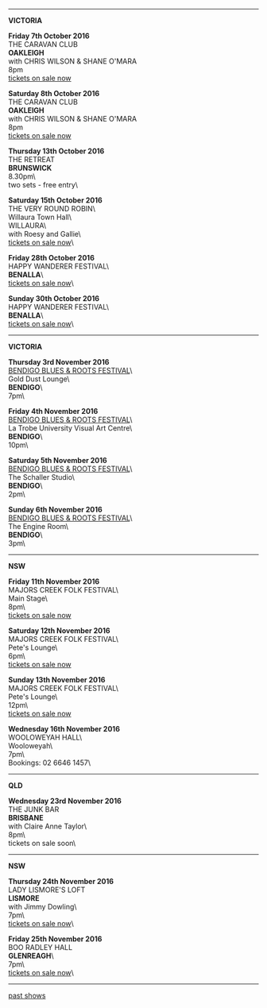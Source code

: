 * * * * *

**VICTORIA**  

**Friday 7th October 2016**\
THE CARAVAN CLUB\
**OAKLEIGH**\
with CHRIS WILSON & SHANE O'MARA\
8pm\
[tickets on sale now](http://www.caravanmusic.com.au/gigs/chris-wilson-shane-omara-4/)

**Saturday 8th October 2016**\
THE CARAVAN CLUB\
**OAKLEIGH**\
with CHRIS WILSON & SHANE O'MARA\
8pm\
[tickets on sale now](http://www.caravanmusic.com.au/gigs/chris-wilson-shane-omara-4/)  

**Thursday 13th October 2016**\
THE RETREAT\
**BRUNSWICK**\
8.30pm\  
two sets - free entry\  

**Saturday 15th October 2016**\
THE VERY ROUND ROBIN\    
Willaura Town Hall\    
WILLAURA\         
with Roesy and Gallie\    
[tickets on sale now](https://www.trybooking.com/Booking/BookingEventSummary.aspx?eid=225375)\  

**Friday 28th October 2016**\
HAPPY WANDERER FESTIVAL\    
**BENALLA**\    
[tickets on sale now](http://www.happywandererfestival.com/tickets-1/)\  

**Sunday 30th October 2016**\
HAPPY WANDERER FESTIVAL\    
**BENALLA**\    
[tickets on sale now](http://www.happywandererfestival.com/tickets-1/)\    

* * * * *

**VICTORIA**   

**Thursday 3rd November 2016**\
[BENDIGO BLUES & ROOTS FESTIVAL](http://www.bendigobluesandroots.com.au)\    
Gold Dust Lounge\  
**BENDIGO**\  
7pm\  

**Friday 4th November 2016**\
[BENDIGO BLUES & ROOTS FESTIVAL](http://www.bendigobluesandroots.com.au)\    
La Trobe University Visual Art Centre\  
**BENDIGO**\  
10pm\  

**Saturday 5th November 2016**\
[BENDIGO BLUES & ROOTS FESTIVAL](http://www.bendigobluesandroots.com.au)\    
The Schaller Studio\  
**BENDIGO**\  
2pm\  

**Sunday 6th November 2016**\
[BENDIGO BLUES & ROOTS FESTIVAL](http://www.bendigobluesandroots.com.au)\    
The Engine Room\  
**BENDIGO**\  
3pm\  

* * * * *

**NSW**  

**Friday 11th November 2016**\
MAJORS CREEK FOLK FESTIVAL\      
Main Stage\    
8pm\  
[tickets on sale now](http://majorscreekfestival.org/performers/)  

**Saturday 12th November 2016**\
MAJORS CREEK FOLK FESTIVAL\      
Pete's Lounge\    
6pm\  
[tickets on sale now](http://majorscreekfestival.org/performers/)  

**Sunday 13th November 2016**\
MAJORS CREEK FOLK FESTIVAL\      
Pete's Lounge\  
12pm\  
[tickets on sale now](http://majorscreekfestival.org/performers/)  
   
**Wednesday 16th November 2016**\
WOOLOWEYAH HALL\        
Wooloweyah\  
7pm\   
Bookings: 02 6646 1457\   

* * * * *

**QLD**  
  
**Wednesday 23rd November 2016**\
THE JUNK BAR\
**BRISBANE**\
with Claire Anne Taylor\  
8pm\  
tickets on sale soon\  

* * * * *

**NSW**  
  
**Thursday 24th November 2016**\
LADY LISMORE'S LOFT\
**LISMORE**\
with Jimmy Dowling\  
7pm\  
[tickets on sale now](http://www.trybooking/com/NJOJ )\  

**Friday 25th November 2016**\
BOO RADLEY HALL\
**GLENREAGH**\  
7pm\  
[tickets on sale now](http://www.trybooking/com/NHJV)\  

* * * * *


[past shows](?p=shows/archive/)